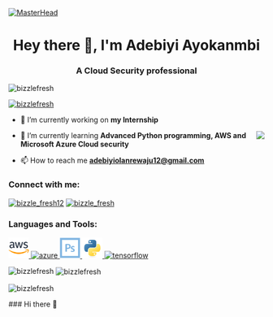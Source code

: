 [![MasterHead](https://th.bing.com/th/id/R.5b3eead8f6d24b19d1835fd1d235f2ab?rik=9%2bS0LgVMXZ1vdg&pid=ImgRaw&r=0)](https://github.com/Bizzlefresh)
<h1 align="center">Hey there 👋, I'm Adebiyi Ayokanmbi</h1>
<h3 align="center">A Cloud Security professional</h3>

<p align="left"> <img src="https://komarev.com/ghpvc/?username=bizzlefresh&label=Profile%20views&color=0e75b6&style=flat" alt="bizzlefresh" /> </p>

<p align="left"> <a href="https://github.com/ryo-ma/github-profile-trophy"><img src="https://github-profile-trophy.vercel.app/?username=bizzlefresh" alt="bizzlefresh" /></a> </p>

- 🔭 I’m currently working on **my Internship**

<img align="right" src="https://th.bing.com/th/id/OIP.57wgXKAMWj8445nB4jdTnwHaFj?pid=ImgDet&rs=1"/>

- 🌱 I’m currently learning **Advanced Python programming, AWS and Microsoft Azure Cloud security**

- 📫 How to reach me **adebiyiolanrewaju12@gmail.com**

<h3 align="left">Connect with me:</h3>
<p align="left">
<a href="https://twitter.com/bizzle_fresh12" target="blank"><img align="center" src="https://raw.githubusercontent.com/rahuldkjain/github-profile-readme-generator/master/src/images/icons/Social/twitter.svg" alt="bizzle_fresh12" height="30" width="40" /></a>
<a href="https://instagram.com/bizzle_fresh" target="blank"><img align="center" src="https://raw.githubusercontent.com/rahuldkjain/github-profile-readme-generator/master/src/images/icons/Social/instagram.svg" alt="bizzle_fresh" height="30" width="40" /></a>
</p>

<h3 align="left">Languages and Tools:</h3>
<p align="left"> <a href="https://aws.amazon.com" target="_blank" rel="noreferrer"> <img src="https://raw.githubusercontent.com/devicons/devicon/master/icons/amazonwebservices/amazonwebservices-original-wordmark.svg" alt="aws" width="40" height="40"/> </a> <a href="https://azure.microsoft.com/en-in/" target="_blank" rel="noreferrer"> <img src="https://www.vectorlogo.zone/logos/microsoft_azure/microsoft_azure-icon.svg" alt="azure" width="40" height="40"/> </a> <a href="https://www.photoshop.com/en" target="_blank" rel="noreferrer"> <img src="https://raw.githubusercontent.com/devicons/devicon/master/icons/photoshop/photoshop-line.svg" alt="photoshop" width="40" height="40"/> </a> <a href="https://www.python.org" target="_blank" rel="noreferrer"> <img src="https://raw.githubusercontent.com/devicons/devicon/master/icons/python/python-original.svg" alt="python" width="40" height="40"/> </a> <a href="https://www.tensorflow.org" target="_blank" rel="noreferrer"> <img src="https://www.vectorlogo.zone/logos/tensorflow/tensorflow-icon.svg" alt="tensorflow" width="40" height="40"/> </a> </p>

<p><img align="left" src="https://github-readme-stats.vercel.app/api/top-langs?username=bizzlefresh&show_icons=true&locale=en&layout=compact" alt="bizzlefresh" /></p>

<p>&nbsp;<img align="center" src="https://github-readme-stats.vercel.app/api?username=bizzlefresh&show_icons=true&locale=en" alt="bizzlefresh" /></p>

<p><img align="center" src="https://github-readme-streak-stats.herokuapp.com/?user=bizzlefresh&" alt="bizzlefresh" /></p>
### Hi there 👋

<!--
**Bizzlefresh/Bizzlefresh** is a ✨ _special_ ✨ repository because its `README.md` (this file) appears on your GitHub profile.

Here are some ideas to get you started:

- 🔭 I’m currently working on ...
- 🌱 I’m currently learning ...
- 👯 I’m looking to collaborate on ...
- 🤔 I’m looking for help with ...
- 💬 Ask me about ...
- 📫 How to reach me: ...
- 😄 Pronouns: ...
- ⚡ Fun fact: ...
-->
